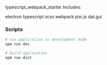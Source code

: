 typescript_webpack_starter
Includes:

electron
typescript
scss
webpack
pixi.js
dat.gui

### Scripts

```bash
# run application in development mode
npm run dev

# build application
npm run dist
